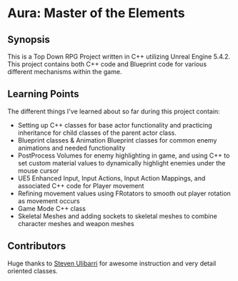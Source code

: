 # Aura: Master of the Elements

## Synopsis

This is a Top Down RPG Project written in C++ utilizing Unreal Engine 5.4.2. This project contains both C++ code and Blueprint code for various different mechanisms within the game. 

## Learning Points

The different things I've learned about so far during this project contain:

- Setting up C++ classes for base actor functionality and practicing inheritance for child classes of the parent actor class.
- Blueprint classes & Animation Blueprint classes for common enemy animations and needed functionality
- PostProcess Volumes for enemy highlighting in game, and using C++ to set custom material values to dynamically highlight enemies under the mouse cursor
- UE5 Enhanced Input, Input Actions, Input Action Mappings, and associated C++ code for Player movement
- Refining movement values using FRotators to smooth out player rotation as movement occurs
- Game Mode C++ class
- Skeletal Meshes and adding sockets to skeletal meshes to combine character meshes and weapon meshes

## Contributors

Huge thanks to [Steven Ulibarri](https://www.udemy.com/user/stephen-ulibarri-3/) for awesome instruction and very detail oriented classes. 
